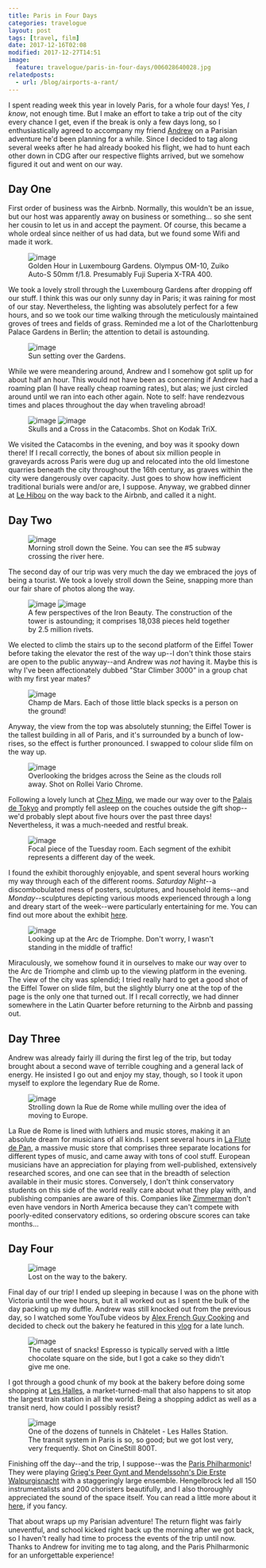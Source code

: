 ```yaml
---
title: Paris in Four Days
categories: travelogue
layout: post
tags: [travel, film]
date: 2017-12-16T02:08
modified: 2017-12-27T14:51
image:
  feature: travelogue/paris-in-four-days/006028640028.jpg
relatedposts:
  - url: /blog/airports-a-rant/
---
```


I spent reading week this year in lovely Paris, for a whole four days! Yes, _I know_, not enough time. But I make an effort to take a trip out of the city every chance I get, even if the break is only a few days long, so I enthusiastically agreed to accompany my friend [Andrew](https://www.facebook.com/andrew.hoang.39) on a Parisian adventure he'd been planning for a while. Since I decided to tag along several weeks after he had already booked his flight, we had to hunt each other down in CDG after our respective flights arrived, but we somehow figured it out and went on our way.

## Day One

First order of business was the Airbnb. Normally, this wouldn't be an issue, but our host was apparently away on business or something... so she sent her cousin to let us in and accept the payment. Of course, this became a whole ordeal since neither of us had data, but we found some Wifi and made it work.

<figure>
	<img src="/images/travelogue/paris-in-four-days/000063640033.jpg" alt="image">
	<figcaption>Golden Hour in Luxembourg Gardens. Olympus OM-10, Zuiko Auto-S 50mm f/1.8. Presumably Fuji Superia X-TRA 400.</figcaption>
</figure>

We took a lovely stroll through the Luxembourg Gardens after dropping off our stuff. I think this was our only sunny day in Paris; it was raining for most of our stay. Nevertheless, the lighting was absolutely perfect for a few hours, and so we took our time walking through the meticulously maintained groves of trees and fields of grass. Reminded me a lot of the Charlottenburg Palace Gardens in Berlin; the attention to detail is astounding.

<figure>
  <img src="/images/travelogue/paris-in-four-days/000063640034.jpg" alt="image">
  <figcaption>Sun setting over the Gardens.</figcaption>
</figure>

While we were meandering around, Andrew and I somehow got split up for about half an hour. This would not have been as concerning if Andrew had a roaming plan (I have really cheap roaming rates), but alas; we just circled around until we ran into each other again. Note to self: have rendezvous times and places throughout the day when traveling abroad!

<figure class="half">
	<img src="/images/travelogue/paris-in-four-days/000062820023.jpg" alt="image">
  <img src="/images/travelogue/paris-in-four-days/000062820024.jpg" alt="image">
	<figcaption>Skulls and a Cross in the Catacombs. Shot on Kodak TriX.</figcaption>
</figure>

We visited the Catacombs in the evening, and boy was it spooky down there! If I recall correctly, the bones of about six million people in graveyards across Paris were dug up and relocated into the old limestone quarries beneath the city throughout the 16th century, as graves within the city were dangerously over capacity. Just goes to show how inefficient traditional burials were and/or are, I suppose. Anyway, we grabbed dinner at [Le Hibou](http://lehibouparis.fr/en/services) on the way back to the Airbnb, and called it a night.

## Day Two

<figure>
	<img src="/images/travelogue/paris-in-four-days/000062820015.jpg" alt="image">
	<figcaption>Morning stroll down the Seine. You can see the #5 subway crossing the river here.</figcaption>
</figure>

The second day of our trip was very much the day we embraced the joys of being a tourist. We took a lovely stroll down the Seine, snapping more than our fair share of photos along the way.

<figure class="half">
  <img src="/images/travelogue/paris-in-four-days/000062820009.jpg" alt="image">
  <img src="/images/travelogue/paris-in-four-days/000062820013.jpg" alt="image">
	<figcaption>A few perspectives of the Iron Beauty. The construction of the tower is astounding; it comprises 18,038 pieces held together by 2.5 million rivets.</figcaption>
</figure>

We elected to climb the stairs up to the second platform of the Eiffel Tower before taking the elevator the rest of the way up--I don't think those stairs are open to the public anyway--and Andrew was _not_ having it. Maybe this is why I've been affectionately dubbed "Star Climber 3000" in a group chat with my first year mates?

<figure>
	<img src="/images/travelogue/paris-in-four-days/000062820002.jpg" alt="image">
	<figcaption>Champ de Mars. Each of those little black specks is a person on the ground!</figcaption>
</figure>

Anyway, the view from the top was absolutely stunning; the Eiffel Tower is the tallest building in all of Paris, and it's surrounded by a bunch of low-rises, so the effect is further pronounced. I swapped to colour slide film on the way up.

<figure>
	<img src="/images/travelogue/paris-in-four-days/006028640005.jpg" alt="image">
	<figcaption>Overlooking the bridges across the Seine as the clouds roll away. Shot on Rollei Vario Chrome.</figcaption>
</figure>

Following a lovely lunch at [Chez Ming](http://www.chezming.fr), we made our way over to the [Palais de Tokyo](http://www.palaisdetokyo.com/en) and promptly fell asleep on the couches outside the gift shop--we'd probably slept about five hours over the past three days! Nevertheless, it was a much-needed and restful break.

<figure>
	<img src="/images/travelogue/paris-in-four-days/006028640020.jpg" alt="image">
	<figcaption>Focal piece of the Tuesday room. Each segment of the exhibit represents a different day of the week.</figcaption>
</figure>

I found the exhibit thoroughly enjoyable, and spent several hours working my way through each of the different rooms. _Saturday Night_--a discombobulated mess of posters, sculptures, and household items--and _Monday_--sculptures depicting various moods experienced through a long and dreary start of the week--were particularly entertaining for me. You can find out more about the exhibit [here](http://www.palaisdetokyo.com/en/event/carte-blanche-camille-henrot).

<figure>
  <img src="/images/travelogue/paris-in-four-days/006028640025.jpg" alt="image">
  <figcaption>Looking up at the Arc de Triomphe. Don't worry, I wasn't standing in the middle of traffic!</figcaption>
</figure>

Miraculously, we somehow found it in ourselves to make our way over to the Arc de Triomphe and climb up to the viewing platform in the evening. The view of the city was splendid; I tried really hard to get a good shot of the Eiffel Tower on slide film, but the slightly blurry one at the top of the page is the only one that turned out. If I recall correctly, we had dinner somewhere in the Latin Quarter before returning to the Airbnb and passing out.

## Day Three

Andrew was already fairly ill during the first leg of the trip, but today brought about a second wave of terrible coughing and a general lack of energy. He insisted I go out and enjoy my stay, though, so I took it upon myself to explore the legendary Rue de Rome.

<figure>
  <img src="/images/travelogue/paris-in-four-days/006028640031-2.jpg" alt="image">
  <figcaption>Strolling down la Rue de Rome while mulling over the idea of moving to Europe.</figcaption>
</figure>

La Rue de Rome is lined with luthiers and music stores, making it an absolute dream for musicians of all kinds. I spent several hours in [La Flute de Pan](https://www.laflutedepan.com), a massive music store that comprises three separate locations for different types of music, and came away with tons of cool stuff. European musicians have an appreciation for playing from well-published, extensively researched scores, and one can see that in the breadth of selection available in their music stores. Conversely, I don't think conservatory students on this side of the world really care about what they play with, and publishing companies are aware of this. Companies like [Zimmerman](https://www.musikverlag-zimmermann.de) don't even have vendors in North America because they can't compete with poorly-edited conservatory editions, so ordering obscure scores can take months...

## Day Four

<figure>
  <img src="/images/travelogue/paris-in-four-days/006028640038-2.jpg" alt="image">
  <figcaption>Lost on the way to the bakery.</figcaption>
</figure>

Final day of our trip! I ended up sleeping in because I was on the phone with Victoria until the wee hours, but it all worked out as I spent the bulk of the day packing up my duffle. Andrew was still knocked out from the previous day, so I watched some YouTube videos by [Alex French Guy Cooking](https://www.youtube.com/channel/UCPzFLpOblZEaIx2lpym1l1A) and decided to check out the bakery he featured in this [vlog](https://youtu.be/9hOXfOx8Zkc) for a late lunch.

<figure>
  <img src="/images/travelogue/paris-in-four-days/006028640039.jpg" alt="image">
  <figcaption>The cutest of snacks! Espresso is typically served with a little chocolate square on the side, but I got a cake so they didn't give me one.</figcaption>
</figure>

I got through a good chunk of my book at the bakery before doing some shopping at [Les Halles](http://www.aparisguide.com/leshalles/index.html), a market-turned-mall that also happens to sit atop the largest train station in all the world. Being a shopping addict as well as a transit nerd, how could I possibly resist?

<figure>
  <img src="/images/travelogue/paris-in-four-days/000043330015.jpg" alt="image">
  <figcaption>One of the dozens of tunnels in Châtelet - Les Halles Station. The transit system in Paris is so, so good; but we got lost very, very frequently. Shot on CineStill 800T.</figcaption>
</figure>

Finishing off the day--and the trip, I suppose--was the [Paris Philharmonic](https://philharmoniedeparis.fr/en)! They were playing [Grieg's Peer Gynt and Mendelssohn's Die Erste Walpurgisnacht](https://philharmoniedeparis.fr/en/activity/concert-symphonique/17796-orchestre-de-paris-hengelbrock?date=1510425000) with a staggeringly large ensemble. Hengelbrock led all 150 instrumentalists and 200 choristers beautifully, and I also thoroughly appreciated the sound of the space itself. You can read a little more about it [here](https://marshallmarcus.wordpress.com/2015/01/14/ce-soir-nous-sommes-tous-la-philharmonie/), if you fancy.

That about wraps up my Parisian adventure! The return flight was fairly uneventful, and school kicked right back up the morning after we got back, so I haven't really had time to process the events of the trip until now. Thanks to Andrew for inviting me to tag along, and the Paris Philharmonic for an unforgettable experience!
